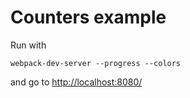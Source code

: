 # Counters example

Run with

```
webpack-dev-server --progress --colors
```

and go to [http://localhost:8080/](http://localhost:8080/)
